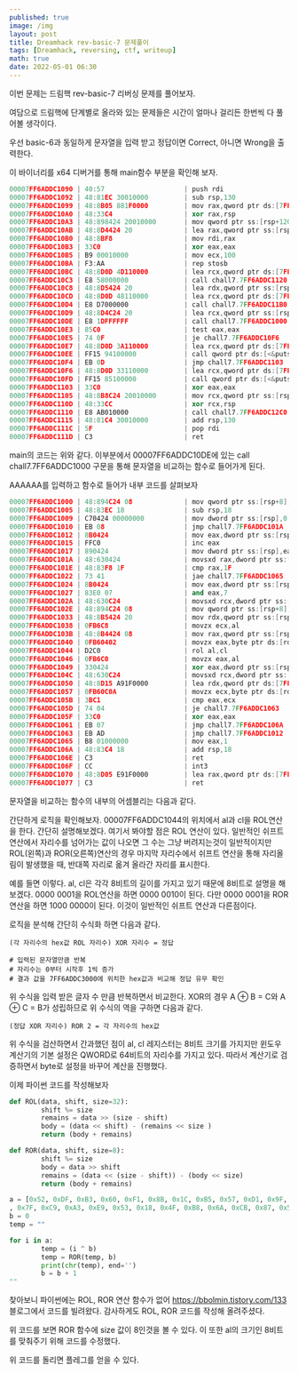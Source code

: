 ```yaml
---
published: true
image: /img
layout: post
title: Dreamhack rev-basic-7 문제풀이
tags: [Dreamhack, reversing, ctf, writeup]
math: true
date: 2022-05-01 06:30
---
```


이번 문제는 드림핵 rev-basic-7 리버싱 문제를 풀어보자.

여담으로 드림핵에 단계별로 올라와 있는 문제들은 시간이 얼마나 걸리든 한번씩 다 풀어볼 생각이다.

우선 basic-6과 동일하게 문자열을 입력 받고 정답이면 Correct, 아니면 Wrong을 출력한다.

이 바이너리를 x64 디버거를 통해 main함수 부분을 확인해 보자.

```c++
00007FF6ADDC1090 | 40:57                    | push rdi                                | rdi:&"ALLUSERSPROFILE=C:\\ProgramData"
00007FF6ADDC1092 | 48:81EC 30010000         | sub rsp,130                             |
00007FF6ADDC1099 | 48:8B05 881F0000         | mov rax,qword ptr ds:[7FF6ADDC3028]     |
00007FF6ADDC10A0 | 48:33C4                  | xor rax,rsp                             |
00007FF6ADDC10A3 | 48:898424 20010000       | mov qword ptr ss:[rsp+120],rax          |
00007FF6ADDC10AB | 48:8D4424 20             | lea rax,qword ptr ss:[rsp+20]           |
00007FF6ADDC10B0 | 48:8BF8                  | mov rdi,rax                             | rdi:&"ALLUSERSPROFILE=C:\\ProgramData"
00007FF6ADDC10B3 | 33C0                     | xor eax,eax                             |
00007FF6ADDC10B5 | B9 00010000              | mov ecx,100                             |
00007FF6ADDC10BA | F3:AA                    | rep stosb                               |
00007FF6ADDC10BC | 48:8D0D 4D110000         | lea rcx,qword ptr ds:[7FF6ADDC2210]     | 00007FF6ADDC2210:"Input : "
00007FF6ADDC10C3 | E8 58000000              | call chall7.7FF6ADDC1120                |
00007FF6ADDC10C8 | 48:8D5424 20             | lea rdx,qword ptr ss:[rsp+20]           |
00007FF6ADDC10CD | 48:8D0D 48110000         | lea rcx,qword ptr ds:[7FF6ADDC221C]     | 00007FF6ADDC221C:"%256s"
00007FF6ADDC10D4 | E8 D7000000              | call chall7.7FF6ADDC11B0                |
00007FF6ADDC10D9 | 48:8D4C24 20             | lea rcx,qword ptr ss:[rsp+20]           |
00007FF6ADDC10DE | E8 1DFFFFFF              | call chall7.7FF6ADDC1000                |
00007FF6ADDC10E3 | 85C0                     | test eax,eax                            |
00007FF6ADDC10E5 | 74 0F                    | je chall7.7FF6ADDC10F6                  |
00007FF6ADDC10E7 | 48:8D0D 3A110000         | lea rcx,qword ptr ds:[7FF6ADDC2228]     | 00007FF6ADDC2228:"Correct"
00007FF6ADDC10EE | FF15 94100000            | call qword ptr ds:[<&puts>]             |
00007FF6ADDC10F4 | EB 0D                    | jmp chall7.7FF6ADDC1103                 |
00007FF6ADDC10F6 | 48:8D0D 33110000         | lea rcx,qword ptr ds:[7FF6ADDC2230]     | 00007FF6ADDC2230:"Wrong"
00007FF6ADDC10FD | FF15 85100000            | call qword ptr ds:[<&puts>]             |
00007FF6ADDC1103 | 33C0                     | xor eax,eax                             |
00007FF6ADDC1105 | 48:8B8C24 20010000       | mov rcx,qword ptr ss:[rsp+120]          |
00007FF6ADDC110D | 48:33CC                  | xor rcx,rsp                             |
00007FF6ADDC1110 | E8 AB010000              | call chall7.7FF6ADDC12C0                |
00007FF6ADDC1115 | 48:81C4 30010000         | add rsp,130                             |
00007FF6ADDC111C | 5F                       | pop rdi                                 | rdi:&"ALLUSERSPROFILE=C:\\ProgramData"
00007FF6ADDC111D | C3                       | ret                                     |
```

main의 코드는 위와 같다. 이부분에서 00007FF6ADDC10DE에 있는 call chall7.7FF6ADDC1000 구문을 통해 문자열을 비교하는 함수로 들어가게 된다.

AAAAAA를 입력하고 함수로 들어가 내부 코드를 살펴보자

```c++
00007FF6ADDC1000 | 48:894C24 08             | mov qword ptr ss:[rsp+8],rcx            | [rsp+8]:"%256s"
00007FF6ADDC1005 | 48:83EC 18               | sub rsp,18                              |
00007FF6ADDC1009 | C70424 00000000          | mov dword ptr ss:[rsp],0                |
00007FF6ADDC1010 | EB 08                    | jmp chall7.7FF6ADDC101A                 |
00007FF6ADDC1012 | 8B0424                   | mov eax,dword ptr ss:[rsp]              |
00007FF6ADDC1015 | FFC0                     | inc eax                                 |
00007FF6ADDC1017 | 890424                   | mov dword ptr ss:[rsp],eax              |
00007FF6ADDC101A | 48:630424                | movsxd rax,dword ptr ss:[rsp]           |
00007FF6ADDC101E | 48:83F8 1F               | cmp rax,1F                              |
00007FF6ADDC1022 | 73 41                    | jae chall7.7FF6ADDC1065                 |
00007FF6ADDC1024 | 8B0424                   | mov eax,dword ptr ss:[rsp]              |
00007FF6ADDC1027 | 83E0 07                  | and eax,7                               |
00007FF6ADDC102A | 48:630C24                | movsxd rcx,dword ptr ss:[rsp]           |
00007FF6ADDC102E | 48:894C24 08             | mov qword ptr ss:[rsp+8],rcx            | [rsp+8]:"%256s"
00007FF6ADDC1033 | 48:8B5424 20             | mov rdx,qword ptr ss:[rsp+20]           | [rsp+20]:"젌/冷\x01"
00007FF6ADDC1038 | 0FB6C8                   | movzx ecx,al                            |
00007FF6ADDC103B | 48:8B4424 08             | mov rax,qword ptr ss:[rsp+8]            | [rsp+8]:"%256s"
00007FF6ADDC1040 | 0FB60402                 | movzx eax,byte ptr ds:[rdx+rax]         |
00007FF6ADDC1044 | D2C0                     | rol al,cl                               |
00007FF6ADDC1046 | 0FB6C0                   | movzx eax,al                            |
00007FF6ADDC1049 | 330424                   | xor eax,dword ptr ss:[rsp]              |
00007FF6ADDC104C | 48:630C24                | movsxd rcx,dword ptr ss:[rsp]           |
00007FF6ADDC1050 | 48:8D15 A91F0000         | lea rdx,qword ptr ds:[7FF6ADDC3000]     |
00007FF6ADDC1057 | 0FB60C0A                 | movzx ecx,byte ptr ds:[rdx+rcx]         |
00007FF6ADDC105B | 3BC1                     | cmp eax,ecx                             |
00007FF6ADDC105D | 74 04                    | je chall7.7FF6ADDC1063                  |
00007FF6ADDC105F | 33C0                     | xor eax,eax                             |
00007FF6ADDC1061 | EB 07                    | jmp chall7.7FF6ADDC106A                 |
00007FF6ADDC1063 | EB AD                    | jmp chall7.7FF6ADDC1012                 |
00007FF6ADDC1065 | B8 01000000              | mov eax,1                               |
00007FF6ADDC106A | 48:83C4 18               | add rsp,18                              |
00007FF6ADDC106E | C3                       | ret                                     |
00007FF6ADDC106F | CC                       | int3                                    |
00007FF6ADDC1070 | 48:8D05 E91F0000         | lea rax,qword ptr ds:[7FF6ADDC3060]     |
00007FF6ADDC1077 | C3                       | ret                                     |
```

문자열을 비교하는 함수의 내부의 어셈블리는 다음과 같다.

간단하게 로직을 확인해보자. 00007FF6ADDC1044의 위치에서 al과 cl을 ROL연산을 한다. 간단히 설명해보겠다. 여기서 봐야할 점은 ROL 연산이 있다. 일반적인 쉬프트 연산에서 자리수를 넘어가는 값이 나오면 그 수는 그냥 버려지는것이 일반적이지만 ROL(왼쪽)과 ROR(오른쪽)연산의 경우 마지막 자리수에서 쉬프트 연산을 통해 자리올림이 발생했을 때, 반대쪽 자리로 옮겨 올라간 자리를 표시한다.

예를 들면 이렇다. al, cl은 각각 8비트의 길이를 가지고 있기 때문에 8비트로 설명을 해보겠다. 0000 0001을 ROL연산을 하면 0000 0010이 된다. 다만 0000 0001을 ROR연산을 하면 1000 0000이 된다. 이것이 일반적인 쉬프트 연산과 다른점이다.

로직을 분석해 간단히 수식화 하면 다음과 같다.

```
(각 자리수의 hex값 ROL 자리수) XOR 자리수 = 정답

# 입력된 문자열만큼 반복
# 자리수는 0부터 시작후 1씩 증가
# 결과 값을 7FF6ADDC3000에 위치한 hex값과 비교해 정답 유무 확인
```
위 수식을 입력 받은 글자 수 만큼 반복하면서 비교한다. XOR의 경우 A ⊕ B = C와 A ⊕ C = B가 성립하므로 위 수식의 역을 구하면 다음과 같다.

```
(정답 XOR 자리수) ROR 2 = 각 자리수의 hex값
```

위 수식을 검산하면서 간과했던 점이 al, cl 레지스터는 8비트 크기를 가지지만 윈도우 계산기의 기본 설정은 QWORD로 64비트의 자리수를 가지고 있다. 따라서 계산기로 검증하면서 byte로 설정을 바꾸어 계산을 진행했다.

이제 파이썬 코드를 작성해보자

```python
def ROL(data, shift, size=32):
        shift %= size
        remains = data >> (size - shift)
        body = (data << shift) - (remains << size )
        return (body + remains)

def ROR(data, shift, size=8):
        shift %= size
        body = data >> shift
        remains = (data << (size - shift)) - (body << size)
        return (body + remains)

a = [0x52, 0xDF, 0xB3, 0x60, 0xF1, 0x8B, 0x1C, 0xB5, 0x57, 0xD1, 0x9F, 0x38, 0x4B, 0x29, 0xD9, 0x26
, 0x7F, 0xC9, 0xA3, 0xE9, 0x53, 0x18, 0x4F, 0xB8, 0x6A, 0xCB, 0x87, 0x58, 0x5B, 0x39, 0x1E]
b = 0
temp = ""

for i in a:
        temp = (i ^ b)
        temp = ROR(temp, b)
        print(chr(temp), end='')
        b = b + 1
""
```

찾아보니 파이썬에는 ROL, ROR 연산 함수가 없어 https://bbolmin.tistory.com/133 블로그에서 코드를 빌려왔다. 감사하게도 ROL, ROR 코드를 작성해 올려주셨다.


위 코드를 보면 ROR 함수에 size 값이 8인것을 볼 수 있다. 이 또한 al의 크기인 8비트를 맞춰주기 위해 코드를 수정했다.

위 코드를 돌리면 플레그를 얻을 수 있다.